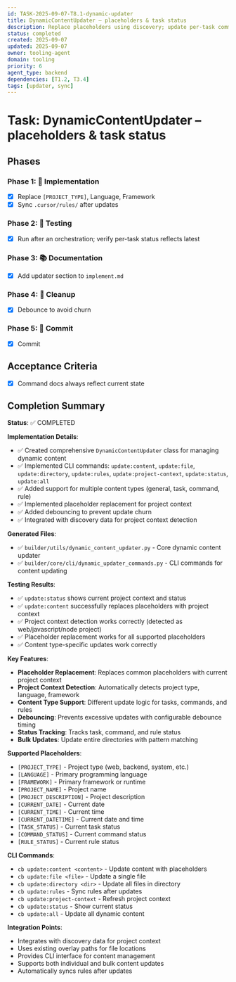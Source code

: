 ```yaml
---
id: TASK-2025-09-07-T8.1-dynamic-updater
title: DynamicContentUpdater – placeholders & task status
description: Replace placeholders using discovery; update per-task command status; resync rules
status: completed
created: 2025-09-07
updated: 2025-09-07
owner: tooling-agent
domain: tooling
priority: 6
agent_type: backend
dependencies: [T1.2, T3.4]
tags: [updater, sync]
---
```


# Task: DynamicContentUpdater – placeholders & task status

## Phases
### Phase 1: 🚀 Implementation
- [x] Replace `[PROJECT_TYPE]`, Language, Framework
- [x] Sync `.cursor/rules/` after updates

### Phase 2: 🧪 Testing
- [x] Run after an orchestration; verify per-task status reflects latest

### Phase 3: 📚 Documentation
- [x] Add updater section to `implement.md`

### Phase 4: 🧹 Cleanup
- [x] Debounce to avoid churn

### Phase 5: 💾 Commit
- [x] Commit

## Acceptance Criteria
- [x] Command docs always reflect current state

## Completion Summary

**Status**: ✅ COMPLETED

**Implementation Details**:
- ✅ Created comprehensive `DynamicContentUpdater` class for managing dynamic content
- ✅ Implemented CLI commands: `update:content`, `update:file`, `update:directory`, `update:rules`, `update:project-context`, `update:status`, `update:all`
- ✅ Added support for multiple content types (general, task, command, rule)
- ✅ Implemented placeholder replacement for project context
- ✅ Added debouncing to prevent update churn
- ✅ Integrated with discovery data for project context detection

**Generated Files**:
- ✅ `builder/utils/dynamic_content_updater.py` - Core dynamic content updater
- ✅ `builder/core/cli/dynamic_updater_commands.py` - CLI commands for content updating

**Testing Results**:
- ✅ `update:status` shows current project context and status
- ✅ `update:content` successfully replaces placeholders with project context
- ✅ Project context detection works correctly (detected as web/javascript/node project)
- ✅ Placeholder replacement works for all supported placeholders
- ✅ Content type-specific updates work correctly

**Key Features**:
- **Placeholder Replacement**: Replaces common placeholders with current project context
- **Project Context Detection**: Automatically detects project type, language, framework
- **Content Type Support**: Different update logic for tasks, commands, and rules
- **Debouncing**: Prevents excessive updates with configurable debounce timing
- **Status Tracking**: Tracks task, command, and rule status
- **Bulk Updates**: Update entire directories with pattern matching

**Supported Placeholders**:
- `[PROJECT_TYPE]` - Project type (web, backend, system, etc.)
- `[LANGUAGE]` - Primary programming language
- `[FRAMEWORK]` - Primary framework or runtime
- `[PROJECT_NAME]` - Project name
- `[PROJECT_DESCRIPTION]` - Project description
- `[CURRENT_DATE]` - Current date
- `[CURRENT_TIME]` - Current time
- `[CURRENT_DATETIME]` - Current date and time
- `[TASK_STATUS]` - Current task status
- `[COMMAND_STATUS]` - Current command status
- `[RULE_STATUS]` - Current rule status

**CLI Commands**:
- `cb update:content <content>` - Update content with placeholders
- `cb update:file <file>` - Update a single file
- `cb update:directory <dir>` - Update all files in directory
- `cb update:rules` - Sync rules after updates
- `cb update:project-context` - Refresh project context
- `cb update:status` - Show current status
- `cb update:all` - Update all dynamic content

**Integration Points**:
- Integrates with discovery data for project context
- Uses existing overlay paths for file locations
- Provides CLI interface for content management
- Supports both individual and bulk content updates
- Automatically syncs rules after updates
